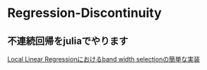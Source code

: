 # Regression-Discontinuity

## 不連続回帰をjuliaでやります

[Local Linear Regressionにおけるband width selectionの簡単な実装](http://nbviewer.jupyter.org/github/keiikegami/Regression-Discontinuity/blob/master/RD%20-%20Julia.ipynb)
